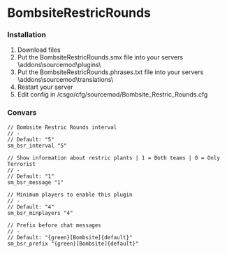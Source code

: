 # BombsiteRestricRounds

### Installation
1. Download files
2. Put the BombsiteRestricRounds.smx file into your servers \addons\sourcemod\plugins\
3. Put the BombsiteRestricRounds.phrases.txt file into your servers \addons\sourcemod\translations\
4. Restart your server
5. Edit config in /csgo/cfg/sourcemod/Bombsite_Restric_Rounds.cfg

### Convars
```
// Bombsite Restric Rounds interval
// -
// Default: "5"
sm_bsr_interval "5"

// Show information about restric plants | 1 = Both teams | 0 = Only Terrorist
// -
// Default: "1"
sm_bsr_message "1"

// Minimum players to enable this plugin
// -
// Default: "4"
sm_bsr_minplayers "4"

// Prefix before chat messages
// -
// Default: "{green}[Bombsite]{default}"
sm_bsr_prefix "{green}[Bombsite]{default}"
```



